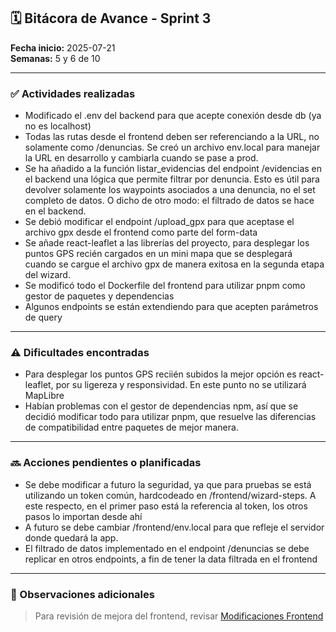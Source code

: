 
## 🗓 Bitácora de Avance - Sprint 3

**Fecha inicio:** 2025-07-21  
**Semanas:** 5 y 6 de 10  

---

### ✅ Actividades realizadas

- Modificado el .env del backend para que acepte conexión desde db (ya no es localhost)
- Todas las rutas desde el frontend deben ser referenciando a la URL, no solamente como /denuncias. Se creó un archivo env.local para manejar la URL en desarrollo y cambiarla cuando se pase a prod.
- Se ha añadido a la función listar_evidencias del endpoint /evidencias en el backend una lógica que permite filtrar por denuncia. Esto es útil para devolver solamente los waypoints asociados a una denuncia, no el set completo de datos. O dicho de otro modo: el filtrado de datos se hace en el backend.
- Se debió modificar el endpoint /upload_gpx para que aceptase el archivo gpx desde el frontend como parte del form-data
- Se añade react-leaflet a las librerías del proyecto, para desplegar los puntos GPS recién cargados en un mini mapa que se desplegará cuando se cargue el archivo gpx de manera exitosa en la segunda etapa del wizard.
- Se modificó todo el Dockerfile del frontend para utilizar pnpm como gestor de paquetes y dependencias
- Algunos endpoints se están extendiendo para que acepten parámetros de query
---

### ⚠️ Dificultades encontradas

- Para desplegar los puntos GPS reciién subidos la mejor opción es react-leaflet, por su ligereza y responsividad. En este punto no se utilizará MapLibre
- Habían problemas con el gestor de dependencias npm, así que se decidió modificar todo para utilizar pnpm, que resuelve las diferencias de compatibilidad entre paquetes de mejor manera. 
---

### 🔜 Acciones pendientes o planificadas

- Se debe modificar a futuro la seguridad, ya que para pruebas se está utilizando un token común, hardcodeado en /frontend/wizard-steps. A este respecto, en el primer paso está la referencia al token, los otros pasos lo importan desde ahí
- A futuro se debe cambiar /frontend/env.local para que refleje el servidor donde quedará la app.
- El filtrado de datos implementado en el endpoint /denuncias se debe replicar en otros endpoints, a fin de tener la data filtrada en el frontend

---

### 📌 Observaciones adicionales

> Para revisión de mejora del frontend, revisar [Modificaciones Frontend](/bitacora/sprint_03_MODIFICACIONES_FRONTEND_API.md)
